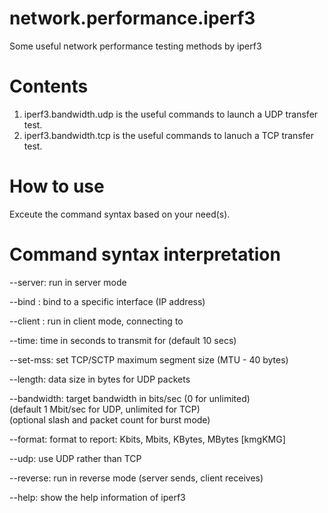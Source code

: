 # network.performance.iperf3
Some useful network performance testing methods by iperf3

# Contents
1) iperf3.bandwidth.udp is the useful commands to launch a UDP transfer test. 
2) iperf3.bandwidth.tcp is the useful commands to lanuch a TCP transfer test.

# How to use
Exceute the command syntax based on your need(s).

# Command syntax interpretation
--server: run in server mode  

--bind <host>: bind to a specific interface (IP address)  

--client <host>: run in client mode, connecting to <host>  

--time: time in seconds to transmit for (default 10 secs)  

--set-mss: set TCP/SCTP maximum segment size (MTU - 40 bytes)  

--length: data size in bytes for UDP packets  

--bandwidth: target bandwidth in bits/sec (0 for unlimited)  
                            (default 1 Mbit/sec for UDP, unlimited for TCP)  
                            (optional slash and packet count for burst mode)  

--format: format to report: Kbits, Mbits, KBytes, MBytes [kmgKMG]  

--udp: use UDP rather than TCP  

--reverse: run in reverse mode (server sends, client receives)  

--help: show the help information of iperf3

